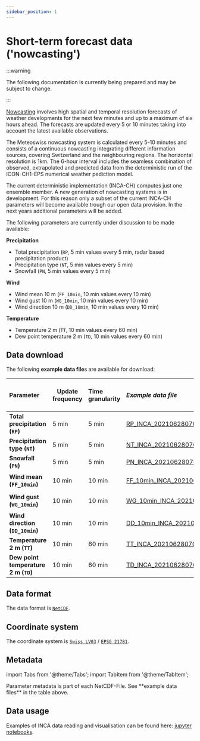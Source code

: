 ```yaml
---
sidebar_position: 1
---
```

<!-- @NOSPELL@ -->

# Short-term forecast data ('nowcasting')

:::warning

The following documentation is currently being prepared and may be subject to change.

:::

[Nowcasting](https://www.meteoswiss.admin.ch/weather/warning-and-forecasting-systems/nowcasting.html) involves high spatial and temporal resolution forecasts of weather developments for the next few minutes and up to a maximum of six hours ahead. The forecasts are updated every 5 or 10 minutes taking into account the latest available observations.

The Meteoswiss nowcasting system is calculated every 5-10 minutes and consists of a continuous nowcasting integrating different information sources, covering Switzerland and the neighbouring regions. The horizontal resolution is 1km. The 6-hour interval includes the seamless combination of observed, extrapolated and predicted data from the deterministic run of the ICON-CH1-EPS numerical weather pediction model.

The current deterministic implementation (INCA-CH) computes just one ensemble member. A new generation of nowcasting systems is in development. For this reason only a subset of the current INCA-CH parameters will become available trough our open data provision. In the next years additional parameters will be added.

The following parameters are currently under discussion to be made available:

**Precipitation**
- Total precipitation (`RP`, 5 min values every 5 min, radar based precipitation product)
- Precipitation type (`NT`, 5 min values every 5 min)
- Snowfall (`PN`, 5 min values every 5 min)

**Wind**
- Wind mean 10 m (`FF_10min`, 10 min values every 10 min)
- Wind gust 10 m (`WG_10min`, 10 min values every 10 min)
- Wind direction 10 m (`DD_10min`, 10 min values every 10 min)

**Temperature**
- Temperature 2 m (`TT`, 10 min values every 60 min)
- Dew point temperature 2 m (`TD`, 10 min values every 60 min)

## Data download

The following **example data file**s are available for download:

| Parameter | Update frequency | Time granularity | *Example data file* | Productive version file name | Estimated volume per file (MB) |
|:----- | ----- |:----- |:----- | ----- |:----- |
| **Total precipitation (`RP`)** | 5 min | 5 min | [RP_INCA_202106280700.nc](https://github.com/MeteoSwiss/publication-opendata-inca-data-nowcasting/blob/main/RP_INCA_202106280700.nc) | `ogd-nowcasting_RP_(date and time code).nc` | 1-60 |
| **Precipitation type (`NT`)** | 5 min | 5 min | [NT_INCA_202106280700.nc](https://github.com/MeteoSwiss/publication-opendata-inca-data-nowcasting/blob/main/NT_INCA_202106280700.nc) | `ogd-nowcasting_NT_(date and time code).nc` | 1-2 |
| **Snowfall (`PN`)** | 5 min | 5 min | [PN_INCA_202106280700.nc](https://github.com/MeteoSwiss/publication-opendata-inca-data-nowcasting/blob/main/PN_INCA_202106280700.nc) | `ogd-nowcasting_PN_(date and time code).nc` | 1-40 |
| **Wind mean (`FF_10min`)** | 10 min | 10 min | [FF_10min_INCA_202106280700.nc](https://zenodo.org/records/6470725/files/FF_10min_INCA_202204131500.nc) | `ogd-nowcasting_FF_10min_(date and time code).nc` | 60 |
| **Wind gust (`WG_10min`)** |  10 min |  10 min | [WG_10min_INCA_202106280700.nc](https://zenodo.org/records/6470725/files/WG_10min_INCA_202204131500.nc)| `ogd-nowcasting_WG_10min_(date and time code).nc` | 60 |
| **Wind direction (`DD_10min`)** | 10 min | 10 min | [DD_10min_INCA_202106280700.nc](https://zenodo.org/records/6470725/files/DD_10min_INCA_202204131500.nc)| `ogd-nowcasting_DD_10min_(date and time code).nc` | 60 |
| **Temperature 2 m (`TT`)** | 10 min | 60 min | [TT_INCA_202106280700.nc](https://github.com/MeteoSwiss/publication-opendata-inca-data-nowcasting/blob/main/TT_INCA_202106280700.nc) | `ogd-nowcasting_TT_(date and time code).nc` | 13 |
| **Dew point temperature 2 m (`TD`)** | 10 min | 60 min | [TD_INCA_202106280700.nc](https://github.com/MeteoSwiss/publication-opendata-inca-data-nowcasting/blob/main/TD_INCA_202106280700.nc) | `ogd-nowcasting_TD_(date and time code).nc` | 13 |

## Data format

The data format is [`NetCDF`](https://www.unidata.ucar.edu/software/netcdf).

## Coordinate system

The coordinate system is [`Swiss LV03`](https://www.swisstopo.admin.ch/en/national-triangulation-network-lv03) / [`EPSG 21781`](https://epsg.io/21781).

## Metadata

import Tabs from '@theme/Tabs';
import TabItem from '@theme/TabItem';

<Tabs queryString="metadata">
  <TabItem value="parameters" label="Parameter">
    Parameter metadata is part of each NetCDF-File. See **example data files** in the table above.
  </TabItem>
</Tabs>

## Data usage

Examples of INCA data reading and visualisation can be found here: [jupyter notebooks](https://github.com/MeteoSwiss/inca-examples).
